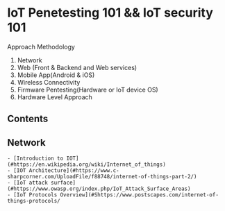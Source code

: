 # IoT Penetesting 101 && IoT security 101

Approach Methodology 
  
  1. Network 
  2. Web (Front & Backend and Web services)
  3. Mobile App(Android & iOS)
  4. Wireless Connectivity 
  5. Firmware Pentesting(Hardware or IoT device OS)
  6. Hardware Level Approach 



## Contents
<!-- START doctoc generated TOC please keep comment here to allow auto update -->
<!-- DON'T EDIT THIS SECTION, INSTEAD RE-RUN doctoc TO UPDATE -->


## Network

    - [Introduction to IOT](#https://en.wikipedia.org/wiki/Internet_of_things)
    - [IOT Architecture](#https://www.c-sharpcorner.com/UploadFile/f88748/internet-of-things-part-2/)
    - [IoT attack surface](#https://www.owasp.org/index.php/IoT_Attack_Surface_Areas)
    - [IoT Protocols Overview](#Shttps://www.postscapes.com/internet-of-things-protocols/
